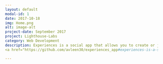 ```yaml
---
layout: default
modal-id: 1
date: 2017-10-18
img: Home.png
alt: image-alt
project-date: September 2017
project: Lighthouse-Labs
category: Web Development
description: Experiences is a social app that allows you to create or join experiences closeby. <br/> Built using Ruby on Rails, PostgreSQL, jQuery HTML5, Materialize and CSS3
<a href="https://github.com/avleen30/experiences_app#experiences-is-a-social-app-that-allows-you-to-create-or-join-experiences-close-by"><br>GitHub Link</a>.

---
```

